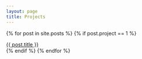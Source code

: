 ```yaml
---
layout: page
title: Projects
---
```


{% for post in site.posts %}
  {% if post.project == 1 %}
  <div class="project-link">
    <a href="{{ post.url }}">{{ post.title }}</a>
  </div>
  {% endif %}
{% endfor %}

